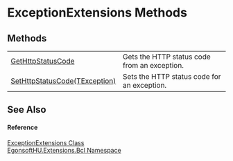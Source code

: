 # ExceptionExtensions Methods




## Methods
<table>
<tr>
<td><a href="M_EgonsoftHU_Extensions_Bcl_ExceptionExtensions_GetHttpStatusCode.md">GetHttpStatusCode</a></td>
<td>Gets the HTTP status code from an exception.</td></tr>
<tr>
<td><a href="M_EgonsoftHU_Extensions_Bcl_ExceptionExtensions_SetHttpStatusCode__1.md">SetHttpStatusCode(TException)</a></td>
<td>Sets the HTTP status code for an exception.</td></tr>
</table>

## See Also


#### Reference
<a href="T_EgonsoftHU_Extensions_Bcl_ExceptionExtensions.md">ExceptionExtensions Class</a>  
<a href="N_EgonsoftHU_Extensions_Bcl.md">EgonsoftHU.Extensions.Bcl Namespace</a>  
